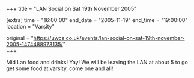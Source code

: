 +++
title = "LAN Social on Sat 19th November 2005"

[extra]
time = "16:00:00"
end_date = "2005-11-19"
end_time = "19:00:00"
location = "Varsity"

original = "https://uwcs.co.uk/events/lan-social-on-sat-19th-november-2005-1474488973135/"    
+++

Mid Lan food and drinks\! Yay\! We will be leaving the LAN at about 5 to go get some food at varsity, come one and all\!

